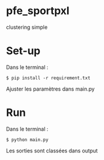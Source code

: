 # pfe_sportpxl
clustering simple

# Set-up

Dans le terminal : 

	$ pip install -r requirement.txt
	
Ajuster les paramètres dans main.py

# Run

Dans le terminal :

	$ python main.py

Les sorties sont classées dans output
